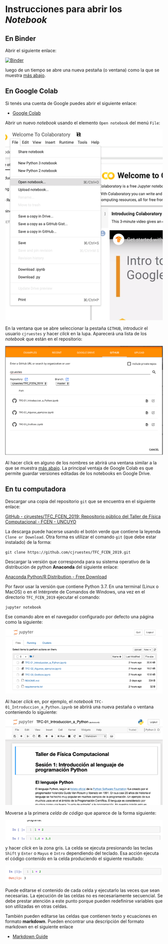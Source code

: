 # Instrucciones para abrir los *Notebook*

## En Binder

Abrir el siguiente enlace:

[![Binder](https://mybinder.org/badge_logo.svg)](https://mybinder.org/v2/gh/cjruestes/TFC_FCEN_2019.git/master)

luego de un tiempo se abre una nueva pestaña (o ventana) como la que se muestra [más abajo](#ventana).

## En Google Colab

Si tenés una cuenta de Google puedes abrir el siguiente enlace:

- [Google Colab](https://colab.research.google.com/notebooks/welcome.ipynb)

Abrir un nuevo *notebook* usando el elemento `Open notebook` del menú `File`:

![Captura 1](attachments/e08023ed.png)

En la ventana que se abre seleccionar la pestaña `GITHUB`, introducir el usuario `cjruestes` y hacer *click* en la lupa. Aparecerá una lista de los *notebook* que están en el repositorio:

![Captura 2](attachments/7878635a.png)

Al hacer click en alguno de los nombres se abrirá una ventana similar a la que se muestra [más abajo](#ventana). La principal ventaja de Google Colab es que permite guardar versiones editadas de los notebooks en Google Drive.

## En tu computadora

Descargar una copia del repositorio `git` que se encuentra en el siguiente enlace:

[GitHub - cjruestes/TFC_FCEN_2019: Repositorio público del Taller de Física Computacional - FCEN - UNCUYO](https://github.com/cjruestes/TFC_FCEN_2019)

La descarga puede hacerse usando el botón verde que contiene la leyenda `Clone or Download`. Otra forma es utilizar el comando `git` (que debe estar instalado) de la forma:

`git clone https://github.com/cjruestes/TFC_FCEN_2019.git`

Descargar la versión que corresponda para su sistema operativo de la distribución de python **Anaconda** del siguiente enlace:

[Anaconda Python/R Distribution - Free Download](https://www.anaconda.com/distribution/)

Por favor usar la versión que contiene Python 3.7. En una terminal (Linux o MacOS) o en el Intérprete de Comandos de Windows, una vez en el directorio `TFC_FCEN_2019` ejecutar el comando:

`jupyter notebook`

<a name="ventana"></a> Ese comando abre en el navegador configurado por defecto una página como la siguiente:

![Captura 3](attachments/dd658af9.png)

Al hacer *click* en, por ejemplo, el *notebook* `TFC-01_Introduccion_a_Python.ipynb` se abrirá una nueva pestaña o ventana conteniendo lo siguiente:

![Captura 4](attachments/971f457d.png)

Moverse a la primera *celda de código* que aparece de la forma siguiente:

![Captura 5](attachments/c2269197.png)

y hacer *click* en la zona gris. La celda se ejecuta presionando las teclas `Shift` y `Enter` o `Mayus` e `Intro` dependiendo del teclado. Esa acción ejecuta el código contenido en la celda produciendo el siguiente resultado:

![Captura 6](attachments/5883a3e2.png)

Puede editarse el contenido de cada celda y ejecutarlo las veces que sean necesarias. La ejecución de las celdas no es necesariamente secuencial. Se debe prestar atención a este punto porque pueden redefinirse variables que son utilizadas en otras celdas.

También pueden editarse las celdas que contienen texto y ecuaciones en formato **markdown**. Pueden encontrar una descripción del formato markdown en el siguiente enlace

- [Markdown Guide](https://www.markdownguide.org)









